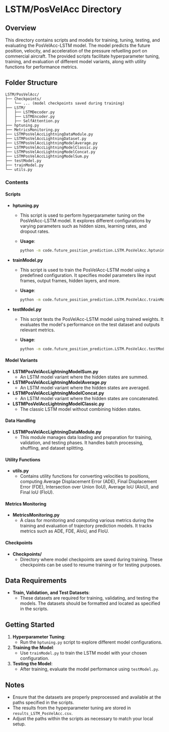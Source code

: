 # LSTM/PosVelAcc Directory

## Overview

This directory contains scripts and models for training, tuning, testing, and evaluating the PosVelAcc-LSTM model. The model predicts the future position, velocity, and acceleration of the pressure refuelling port on commercial aircraft. The provided scripts facilitate hyperparameter tuning, training, and evaluation of different model variants, along with utility functions for performance metrics.

## Folder Structure

```plaintext
LSTM/PosVelAcc/
├── Checkpoints/
│   └── ... (model checkpoints saved during training)
├── LSTM/
│   ├── LSTMDecoder.py
│   ├── LSTMEncoder.py
│   ├── SelfAttention.py
├── hptuning.py
├── MetricsMonitoring.py
├── LSTMPosVelAccLightningDataModule.py
├── LSTMPosVelAccLightningDataset.py
├── LSTMPosVelAccLightningModelAverage.py
├── LSTMPosVelAccLightningModelClassic.py
├── LSTMPosVelAccLightningModelConcat.py
├── LSTMPosVelAccLightningModelSum.py
├── testModel.py
├── trainModel.py
└── utils.py
```

### Contents

#### Scripts

- **hptuning.py**

  - This script is used to perform hyperparameter tuning on the PosVelAcc-LSTM model. It explores different configurations by varying parameters such as hidden sizes, learning rates, and dropout rates.
  - **Usage**:

    ```bash
    python -m code.future_position_prediction.LSTM.PosVelAcc.hptuning
    ```

- **trainModel.py**

  - This script is used to train the PosVelAcc-LSTM model using a predefined configuration. It specifies model parameters like input frames, output frames, hidden layers, and more.
  - **Usage**:

    ```bash
    python -m code.future_position_prediction.LSTM.PosVelAcc.trainModel
    ```

- **testModel.py**

  - This script tests the PosVelAcc-LSTM model using trained weights. It evaluates the model's performance on the test dataset and outputs relevant metrics.
  - **Usage**:

    ```bash
    python -m code.future_position_prediction.LSTM.PosVelAcc.testModel
    ```

#### Model Variants

- **LSTMPosVelAccLightningModelSum.py**
  - An LSTM model variant where the hidden states are summed.
- **LSTMPosVelAccLightningModelAverage.py**
  - An LSTM model variant where the hidden states are averaged.
- **LSTMPosVelAccLightningModelConcat.py**
  - An LSTM model variant where the hidden states are concatenated.
- **LSTMPosVelAccLightningModelClassic.py**
  - The classic LSTM model without combining hidden states.

#### Data Handling

- **LSTMPosVelAccLightningDataModule.py**
  - This module manages data loading and preparation for training, validation, and testing phases. It handles batch processing, shuffling, and dataset splitting.

#### Utility Functions

- **utils.py**
  - Contains utility functions for converting velocities to positions, computing Average Displacement Error (ADE), Final Displacement Error (FDE), Intersection over Union (IoU), Average IoU (AIoU), and Final IoU (FIoU).

#### Metrics Monitoring

- **MetricsMonitoring.py**
  - A class for monitoring and computing various metrics during the training and evaluation of trajectory prediction models. It tracks metrics such as ADE, FDE, AIoU, and FIoU.

#### Checkpoints

- **Checkpoints/**
  - Directory where model checkpoints are saved during training. These checkpoints can be used to resume training or for testing purposes.

## Data Requirements

- **Train, Validation, and Test Datasets**:
  - These datasets are required for training, validating, and testing the models. The datasets should be formatted and located as specified in the scripts.

## Getting Started

1. **Hyperparameter Tuning**:
   - Run the `hptuning.py` script to explore different model configurations.
2. **Training the Model**:
   - Use `trainModel.py` to train the LSTM model with your chosen configuration.
3. **Testing the Model**:
   - After training, evaluate the model performance using `testModel.py`.

## Notes

- Ensure that the datasets are properly preprocessed and available at the paths specified in the scripts.
- The results from the hyperparameter tuning are stored in `results_LSTM_PosVelAcc.csv`.
- Adjust the paths within the scripts as necessary to match your local setup.
